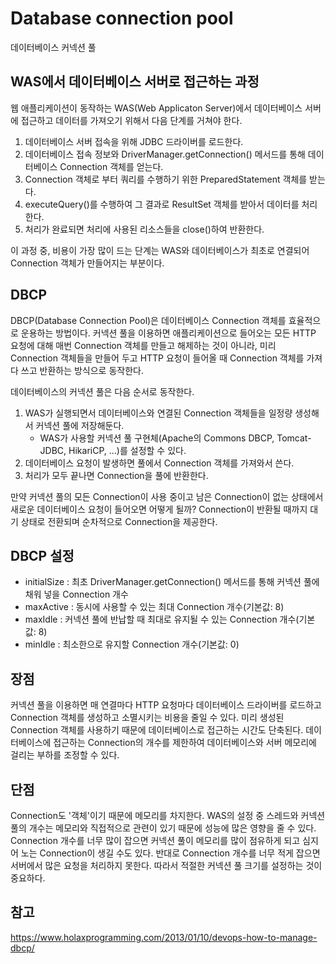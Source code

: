 # Database connection pool
데이터베이스 커넥션 풀

## WAS에서 데이터베이스 서버로 접근하는 과정
웹 애플리케이션이 동작하는 WAS(Web Applicaton Server)에서 데이터베이스 서버에 접근하고 데이터를 가져오기 위해서 다음 단계를 거쳐야 한다.
1. 데이터베이스 서버 접속을 위해 JDBC 드라이버를 로드한다.
2. 데이터베이스 접속 정보와 DriverManager.getConnection() 메서드를 통해 데이터베이스 Connection 객체를 얻는다.
3. Connection 객체로 부터 쿼리를 수행하기 위한 PreparedStatement 객체를 받는다.
4. executeQuery()를 수행하여 그 결과로 ResultSet 객체를 받아서 데이터를 처리한다.
5. 처리가 완료되면 처리에 사용된 리소스들을 close()하여 반환한다.

이 과정 중, 비용이 가장 많이 드는 단계는 WAS와 데이터베이스가 최초로 연결되어 Connection 객체가 만들어지는 부분이다. 

## DBCP
DBCP(Database Connection Pool)은 데이터베이스 Connection 객체를 효율적으로 운용하는 방법이다. 커넥션 풀을 이용하면 애플리케이션으로 들어오는 모든 HTTP 요청에 대해 매번 Connection 객체를 만들고 해제하는 것이 아니라, 미리 Connection 객체들을 만들어 두고 HTTP 요청이 들어올 때 Connection 객체를 가져다 쓰고 반환하는 방식으로 동작한다. 
 
데이터베이스의 커넥션 풀은 다음 순서로 동작한다.
1. WAS가 실행되면서 데이터베이스와 연결된 Connection 객체들을 일정량 생성해서 커넥션 풀에 저장해둔다.
   - WAS가 사용할 커넥션 풀 구현체(Apache의 Commons DBCP, Tomcat-JDBC, HikariCP, ...)를 설정할 수 있다. 
2. 데이터베이스 요청이 발생하면 풀에서 Connection 객체를 가져와서 쓴다.
3. 처리가 모두 끝나면 Connection을 풀에 반환한다.

만약 커넥션 풀의 모든 Connection이 사용 중이고 남은 Connection이 없는 상태에서 새로운 데이터베이스 요청이 들어오면 어떻게 될까? Connection이 반환될 때까지 대기 상태로 전환되며 순차적으로 Connection을 제공한다.

## DBCP 설정
- initialSize : 최초 DriverManager.getConnection() 메서드를 통해 커넥션 풀에 채워 넣을 Connection 개수
- maxActive : 동시에 사용할 수 있는 최대 Connection 개수(기본값: 8)
- maxIdle : 커넥션 풀에 반납할 때 최대로 유지될 수 있는 Connection 개수(기본값: 8)
- minIdle : 최소한으로 유지할 Connection 개수(기본값: 0)

## 장점
커넥션 풀을 이용하면 매 연결마다 HTTP 요청마다 데이터베이스 드라이버를 로드하고 Connection 객체를 생성하고 소멸시키는 비용을 줄일 수 있다. 미리 생성된 Connection 객체를 사용하기 때문에 데이터베이스로 접근하는 시간도 단축된다. 데이터베이스에 접근하는 Connection의 개수를 제한하여 데이터베이스와 서버 메모리에 걸리는 부하를 조정할 수 있다.

## 단점
Connection도 '객체'이기 때문에 메모리를 차지한다. WAS의 설정 중 스레드와 커넥션 풀의 개수는 메모리와 직접적으로 관련이 있기 때문에 성능에 많은 영향을 줄 수 있다. Connection 개수를 너무 많이 잡으면 커넥션 풀이 메모리를 많이 점유하게 되고 심지어 노는 Connection이 생길 수도 있다. 반대로 Connection 개수를 너무 적게 잡으면 서버에서 많은 요청을 처리하지 못한다. 따라서 적절한 커넥션 풀 크기를 설정하는 것이 중요하다.

## 참고
https://www.holaxprogramming.com/2013/01/10/devops-how-to-manage-dbcp/  